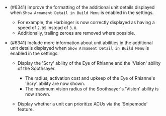 - (#6341) Improve the formatting of the additional unit details displayed when `Show Armament Detail in Build Menu` is enabled in the settings.

    - For example, the Harbinger is now correctly displayed as having a speed of `2.95` instead of `3.0`. 
    - Additionally, trailing zeroes are removed where possible.

- (#6341) Include more information about unit abilities in the additional unit details displayed when `Show Armament Detail in Build Menu` is enabled in the settings.

    - Display the 'Scry' ability of the Eye of Rhianne and the 'Vision' ability of the Soothsayer.

        - The radius, activation cost and upkeep of the Eye of Rhianne's 'Scry' ability are now shown.
        - The maximum vision radius of the Soothsayer's 'Vision' ability is now shown.

    - Display whether a unit can prioritize ACUs via the 'Snipemode' feature.
